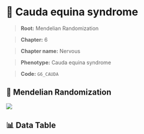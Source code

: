 # 🧪 Cauda equina syndrome

> **Root:** Mendelian Randomization

> **Chapter:** 6  

> **Chapter name:** Nervous

> **Phenotype:** Cauda equina syndrome  

> **Code:** `G6_CAUDA`

## 🧬 Mendelian Randomization  

<img src="/MR/Figures/Forward/G6_CAUDA.png"/>

## 📊 Data Table

<CsvTableMRF src="/MR_Data/Forward/G6_CAUDA.csv"/>

